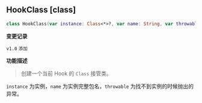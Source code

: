 ## HookClass [class]

```kotlin
class HookClass(var instance: Class<*>?, var name: String, var throwable: Throwable?)
```

**变更记录**

`v1.0` `添加`

**功能描述**

> 创建一个当前 Hook 的 `Class` 接管类。

`instance` 为实例，`name` 为实例完整包名，`throwable` 为找不到实例的时候抛出的异常。